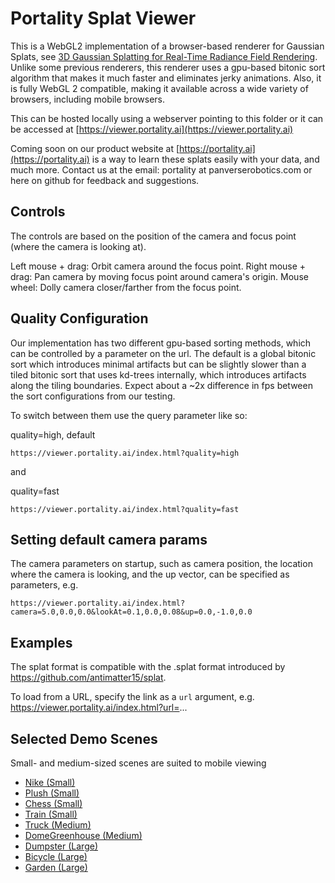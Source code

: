 # Portality Splat Viewer

This is a WebGL2 implementation of a browser-based renderer for Gaussian Splats, see [3D Gaussian Splatting for Real-Time Radiance Field Rendering](https://repo-sam.inria.fr/fungraph/3d-gaussian-splatting/). Unlike some previous renderers, this renderer uses a gpu-based bitonic sort algorithm that makes it much faster and eliminates jerky animations. Also, it is fully WebGL 2 compatible, making it available across a wide variety of browsers, including mobile browsers.

This can be hosted locally using a webserver pointing to this folder or it can be accessed at [https://viewer.portality.ai](https://viewer.portality.ai)

Coming soon on our product website at [https://portality.ai](https://portality.ai) is a way to learn these splats easily with your data, and much more.  Contact us at the email: portality at panverserobotics.com or here on github for feedback and suggestions.

## Controls 

The controls are based on the position of the camera and focus point (where the camera is looking at).

Left mouse + drag: Orbit camera around the focus point.
Right mouse + drag: Pan camera by moving focus point around camera's origin.
Mouse wheel: Dolly camera closer/farther from the focus point.

## Quality Configuration

Our implementation has two different gpu-based sorting methods, which can be controlled by a parameter on the url.  The default is a global bitonic sort which introduces minimal artifacts but can be slightly slower than a tiled bitonic sort that uses kd-trees internally, which introduces artifacts along the tiling boundaries.  Expect about a ~2x difference in fps between the sort configurations from our testing.

To switch between them use the query parameter like so:

quality=high, default
```
https://viewer.portality.ai/index.html?quality=high
```

and 

quality=fast
```
https://viewer.portality.ai/index.html?quality=fast
```


## Setting default camera params

The camera parameters on startup, such as camera position, the location where the camera is looking, and the up vector, can be specified as parameters, e.g.

```
https://viewer.portality.ai/index.html?camera=5.0,0.0,0.0&lookAt=0.1,0.0,0.08&up=0.0,-1.0,0.0
```

## Examples

The splat format is compatible with the .splat format introduced by https://github.com/antimatter15/splat.

To load from a URL, specify the link as a `url` argument, e.g. https://viewer.portality.ai/index.html?url=...

## Selected Demo Scenes
Small- and medium-sized scenes are suited to mobile viewing

- [Nike (Small)](https://viewer.portality.ai/?url=https://huggingface.co/cakewalk/splat-data/resolve/main/nike.splat?download=true)
- [Plush (Small)](https://viewer.portality.ai/?url=https://huggingface.co/cakewalk/splat-data/resolve/main/plush.splat?download=true)
- [Chess (Small)](https://viewer.portality.ai/?url=https://d3c617x64bvo7w.cloudfront.net/chess.splat)
- [Train (Small)](https://viewer.portality.ai/?url=https://d3c617x64bvo7w.cloudfront.net/train.splat)
- [Truck (Medium)](https://viewer.portality.ai/?url=https://huggingface.co/cakewalk/splat-data/resolve/main/truck.splat?download=true)
- [DomeGreenhouse (Medium)](https://viewer.portality.ai/?url=https://d3c617x64bvo7w.cloudfront.net/domegreenhouse.splat)
- [Dumpster (Large)](https://viewer.portality.ai/?url=https://d3c617x64bvo7w.cloudfront.net/dumpster.splat)
- [Bicycle (Large)](https://viewer.portality.ai/?url=https://d3c617x64bvo7w.cloudfront.net/bicycle.splat)
- [Garden (Large)](https://viewer.portality.ai/?url=https://d3c617x64bvo7w.cloudfront.net/garden.splat)


